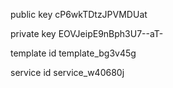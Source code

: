 public key
cP6wkTDtzJPVMDUat

private key 
EOVJeipE9nBph3U7--aT-

template id
template_bg3v45g

service id
service_w40680j